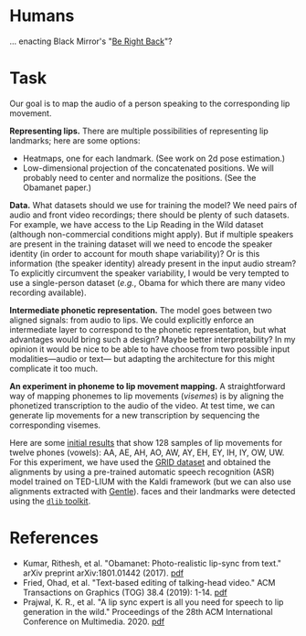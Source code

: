 # Humans

... enacting Black Mirror's "[Be Right Back](https://www.imdb.com/title/tt2290780/)"?

# Task

Our goal is to map the audio of a person speaking to the corresponding lip movement.

**Representing lips.**
There are multiple possibilities of representing lip landmarks;
here are some options:
- Heatmaps, one for each landmark.
(See work on 2d pose estimation.)
- Low-dimensional projection of the concatenated positions.
We will probably need to center and normalize the positions.
(See the Obamanet paper.)

**Data.**
What datasets should we use for training the model?
We need pairs of audio and front video recordings;
there should be plenty of such datasets.
For example, we have access to the Lip Reading in the Wild dataset (although non-commercial conditions might apply).
But if multiple speakers are present in the training dataset will we need to encode the speaker identity (in order to account for mouth shape variability)?
Or is this information (the speaker identity) already present in the input audio stream?
To explicitly circumvent the speaker variability, I would be very tempted to use a single-person dataset (_e.g._, Obama for which there are many video recording available).

**Intermediate phonetic representation.**
The model goes between two aligned signals: from audio to lips.
We could explicitly enforce an intermediate layer to correspond to the phonetic representation,
but what advantages would bring such a design? Maybe better interpretability?
In my opinion it would be nice to be able to have choose from two possible input modalities—audio or text—
but adapting the architecture for this might complicate it too much.

**An experiment in phoneme to lip movement mapping.**
A straightforward way of mapping phonemes to lip movements (_visemes_) is by aligning the phonetized transcription to the audio of the video.
At test time, we can generate lip movements for a new transcription by sequencing the corresponding visemes.

Here are some [initial results](http://speed.pub.ro/xts/backup-2020-05-20) that show 128 samples of lip movements for twelve phones (vowels):
AA, AE, AH, AO, AW, AY, EH, EY, IH, IY, OW, UW.
For this experiment, we have used the [GRID dataset](https://pubmed.ncbi.nlm.nih.gov/17139705/) and
obtained the alignments by using a pre-trained automatic speech recognition (ASR) model trained on TED-LIUM with the Kaldi framework
(but we can also use alignments extracted with [Gentle](https://github.com/lowerquality/gentle)).
faces and their landmarks were detected using the [`dlib` toolkit](http://dlib.net/).

# References

- Kumar, Rithesh, et al. "Obamanet: Photo-realistic lip-sync from text." arXiv preprint arXiv:1801.01442 (2017). [pdf](https://arxiv.org/pdf/1801.01442.pdf)
- Fried, Ohad, et al. "Text-based editing of talking-head video." ACM Transactions on Graphics (TOG) 38.4 (2019): 1-14. [pdf](https://dl.acm.org/doi/pdf/10.1145/3306346.3323028)
- Prajwal, K. R., et al. "A lip sync expert is all you need for speech to lip generation in the wild." Proceedings of the 28th ACM International Conference on Multimedia. 2020. [pdf](http://cvit.iiit.ac.in/research/projects/cvit-projects/a-lip-sync-expert-is-all-you-need-for-speech-to-lip-generation-in-the-wild/)
